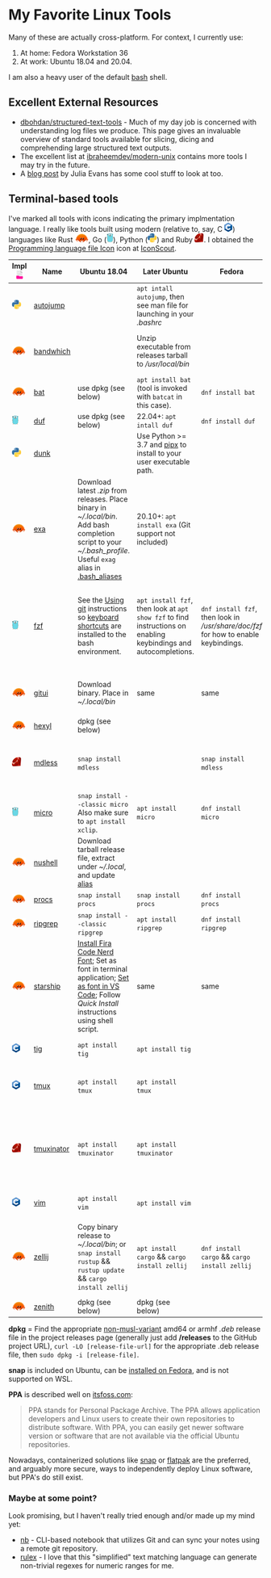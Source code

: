 <!-- markdownlint-disable html -->
# My Favorite Linux Tools

Many of these are actually cross-platform. For context, I currently use:

1. At home: Fedora Workstation 36
3. At work: Ubuntu 18.04 and 20.04.

 I am also a heavy user of the default
 [bash](https://www.gnu.org/software/bash/) shell.

## Excellent External Resources

* [dbohdan/structured-text-tools](https://github.com/dbohdan/structured-text-tools) - Much of my day job is concerned with understanding log files we 
  produce. This page gives an invaluable overview of standard tools available for slicing, dicing and comprehending large structured text outputs.
* The excellent list at [ibraheemdev/modern-unix](https://github.com/ibraheemdev/modern-unix) contains more tools I may try in the future.
* A [blog post](https://jvns.ca/blog/2022/04/12/a-list-of-new-ish--command-line-tools/) by Julia Evans has some cool stuff to look at too.

## Terminal-based tools

 I've marked all tools with icons indicating the primary implmentation language.
 I really like tools built using modern (relative to, say, C
 <img src=images/C_Logo.png height=18>) languages like Rust
<a href=https://commons.wikimedia.org/wiki/File:Rustacean-orig-noshadow.svg><img src=images/rustacean.svg height=18/></a>,
Go (<a href=https://github.com/golang-samples/gopher-vector><img src=images/gopher.svg height=18/></a>), Python
(<a href=https://commons.wikimedia.org/wiki/File:Python-logo-notext.svg><img src=images/python.svg height=18/></a>) and Ruby <img src=images/ruby.svg height=18>. I obtained the <a href="https://iconscout.com/icons/programming-language-file" target="_blank">Programming language file Icon</a> icon at <a href="https://iconscout.com">IconScout</a>.

Impl <img src=images/programming-language-file.svg height = 18> | Name | Ubuntu 18.04 | Later Ubuntu | Fedora | Description / Config
---- | -- |--------------------------- | - | - | -----------
<img src=images/python.svg height=18/> | [autojump](https://github.com/wting/autojump) | | `apt intall autojump`, then see man file for launching in your *.bashrc* | | Lets me change working directory to recently used directories via quick pattern match.
<img src=images/rustacean.svg height=18/> | [bandwhich](https://github.com/imsnif/bandwhich) | | Unzip executable from releases tarball to */usr/local/bin* | | Very nice presentation of what programs are consuming bandwith on connections to where. Needs `sudo` to run.
<img src=images/rustacean.svg height=18/> | [bat](https://github.com/sharkdp/bat) | use dpkg (see below) | `apt install bat` (tool is invoked with `batcat` in this case). | `dnf install bat` | Colorful `cat` with line numbers, paging, and syntax highlighting.
<img src=images/gopher.svg height=18/> | [duf](https://github.com/muesli/duf) |  use dpkg (see below) | 22.04+: `apt intall duf` | `dnf install duf` | Easy-on-the-eyes `du`/`df` replacement.
<img src=images/python.svg height=18/> | [dunk](https://github.com/darrenburns/dunk) | | Use Python >= 3.7 and [pipx](https://pypi.org/project/pipx/) to install to your user executable path. | | Pretty, colorful side-by-side git diffs achieved by `git diff foo bar \| dunk`.
<img src=images/rustacean.svg height=18> | [exa](https://github.com/ogham/exa) | Download latest *.zip* from releases. Place binary in *~/.local/bin*. Add bash completion script to your *~/.bash_profile*. Useful `exag` alias in [.bash_aliases](.bash_aliases) | 20.10+: `apt install exa` (Git support not included) | | `ls` replacement with colorful, columnar output.
<img src=images/gopher.svg height=18> | [fzf](https://github.com/junegunn/fzf) | See the [Using git](https://github.com/junegunn/fzf#using-git) instructions so [keyboard shortcuts](https://github.com/junegunn/fzf#key-bindings-for-command-line) are installed to the bash environment. | `apt install fzf`, then look at `apt show fzf` to find instructions on enabling keybindings and autocompletions. | `dnf install fzf`, then look in */usr/share/doc/fzf* for how to enable keybindings. | Powerful "command-line fuzzy finder" that is hard to describe adequately. Its *Alt-C* function has allowed me to augment *autojump* when jumping *into* the current tree. Just watch [this YouTube video](https://youtu.be/qgG5Jhi_Els), or read [this blog post](https://andrew-quinn.me/fzf/).
<img src=images/rustacean.svg height=18/> | [gitui](https://github.com/extrawurst/gitui/) | Download binary. Place in *~/.local/bin* | same | same | Intuitive terminal-based UI to your Git repository. Lacks *tig*'s multi-branch tree view, so both tools are nice to have.
<img src=images/rustacean.svg height=18/> | [hexyl](https://github.com/sharkdp/hexyl/) | dpkg (see below) | | | Colorful hexadecimal binary file viewer.
<img src=images/ruby.svg height=18> | [mdless](https://github.com/ttscoff/mdless) | `snap install mdless` | | `snap install mdless` | Pretty print Markdown with color to terminal. I find the `--no-pager` option useful when looking at small Markdown files
<img src=images/gopher.svg height=18/> | [micro](https://github.com/zyedidia/micro) | `snap install --classic micro` Also make sure to `apt install xclip`. | `apt install micro` | `dnf install micro` | Nano replacement with syntax highlighting.
<img src=images/rustacean.svg height=18/> | [nushell](https://github.com/nushell/nushell) | Download tarball release file, extract under *~/.local*, and update [alias](.bash_aliases) | | | Fancy uber-capable shell, inspired by PowerShell, but results are more column-and-row based.
<img src=images/rustacean.svg height=18/> | [procs](https://github.com/dalance/procs) | `snap install procs` | `snap install procs` | `dnf install procs` | Colorful, flexible `ps` replacement.
<img src=images/rustacean.svg height=18/> | [ripgrep](https://github.com/BurntSushi/ripgrep) | `snap install --classic ripgrep` | `apt install ripgrep` | `dnf install ripgrep` | Fast, developer-friendly grep-like code searcher.
<img src=images/rustacean.svg height=18/> | [starship](https://starship.rs/) | [Install Fira Code Nerd Font](https://github.com/tonsky/FiraCode/wiki/Linux-instructions#installing-with-a-package-manager); Set as font in terminal application; [Set as font in VS Code](https://github.com/tonsky/FiraCode/wiki/VS-Code-Instructions); Follow *Quick Install* instructions using shell script. | same | same | Amazing developer-friendly, colorful, and rich shell prompt. **Config**: Copy *.config/starship.toml* to *~/.config*
<img src=images/C_Logo.png height=18> | [tig](https://jonas.github.io/tig/) | `apt install tig` | `apt install tig` | | Fancy git browser. I also like the "git lola" variant given at [this blog post](https://medium.com/better-programming/5-git-tricks-that-i-wished-i-have-known-earlier-af1060881880)
<img src=images/C_Logo.png height=18> | [tmux](https://github.com/tmux/tmux) | `apt install tmux` | `apt install tmux` | | Terminal Multiplexer. Its [man page](https://linux.die.net/man/1/tmux) is excellent. The best "plain English" docs I've seen so far are at [The Tao of tmux](https://leanpub.com/the-tao-of-tmux/read).
<img src=images/ruby.svg height=18> | [tmuxinator](https://github.com/tmuxinator/tmuxinator) | `apt install tmuxinator` | `apt install tmuxinator` | | Easily define *tmux* layouts/configs in YAML. This wins out over *tmuxp*, which is implemented and scriptable in my beloved Python, because it seems to be more actively developed.
<img src=images/C_Logo.png height=18> | [vim](https://vim8.org/) | `apt install vim`  | `apt install vim` | | Like trusty old `vi` but better, includes syntax highlighting.
<img src=images/rustacean.svg height=18/> | [zellij](https://github.com/zellij-org/zellij) | Copy binary release to *~/.local/bin*; or `snap install rustup` && `rustup update` && `cargo install zellij` | `apt install cargo` && `cargo install zellij` | `dnf install cargo` && `cargo install zellij` | Colorful, user-friendly, `tmux` replacement, that I usually use now.  **Config**: Copy *.config/zellij/config.yaml* to use Alt-S and Alt-Q instead, which avoids collision with *micro* editor keys.
<img src=images/rustacean.svg height=18/> | [zenith](https://github.com/bvaisvil/zenith) | dpkg (see below) | dpkg (see below) | | Colorful `top` replacement.

**dpkg** = Find the appropriate
[non-musl-variant](https://www.musl-libc.org/faq.html) amd64 or armhf *.deb* release
file in the project releases page (generally just add **/releases** to the GitHub
project URL), `curl -LO [release-file-url]` for the appropriate .deb release file,
then `sudo dpkg -i [release-file]`.

**snap** is included on Ubuntu, can be [installed on Fedora](https://snapcraft.io/install/snap-store/fedora), and is not supported on WSL.

**PPA** is described well on [itsfoss.com](https://itsfoss.com/ppa-guide/):

> PPA stands for Personal Package Archive. The PPA allows application developers and Linux users to create their own repositories to distribute software. With PPA, you can easily get newer software version or software that are not available via the official Ubuntu repositories.

Nowadays, containerized solutions like [snap](https://snapcraft.io/about) or
[flatpak](https://flathub.org/about) are the preferred, and arguably more secure, ways
to independently deploy Linux software, but PPA's do still exist.

### Maybe at some point?

Look promising, but I haven't really tried enough and/or made up my mind yet:

* [nb](https://github.com/xwmx/nb) - CLI-based notebook that utilizes Git and can
  sync your notes using a remote git repository.
* [rulex](https://rulex-rs.github.io/) - I love that this "simplified" text matching language can generate non-trivial regexes for numeric ranges for me.
